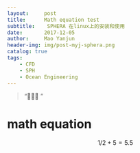 ```yaml
---
layout:     post
title:      Math equation test 
subtitle:    SPHERA 在linux上的安装和使用
date:       2017-12-05
author:     Mao Yanjun
header-img: img/post-myj-sphera.png
catalog: true
tags:
    - CFD
    - SPH
    - Ocean Engineering
---
```


> “🙉🙉🙉 ”

# math equation
$$1/2+5=5.5$$  